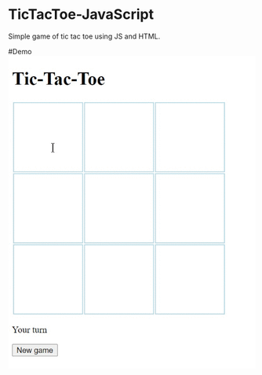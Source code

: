 # TicTacToe-JavaScript
Simple game of tic tac toe using JS and HTML.

#Demo
![Demo 1](Gifs/demo.gif)
